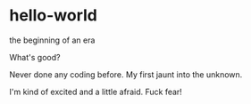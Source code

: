 # hello-world
the beginning of an era 

What's good?

Never done any coding before. My first jaunt into the unknown.

I'm kind of excited and a little afraid. Fuck fear!
